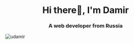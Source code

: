 <h1 align="center">Hi there👋, I'm Damir</h1>
<h3 align="center">A web developer from Russia</h3>
<p align="left"> <img src="https://komarev.com/ghpvc/?username=udamir" alt="udamir" /> </p>
